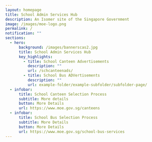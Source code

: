 ```yaml
---
layout: homepage
title: School Admin Services Hub
description: An Isomer site of the Singapore Government
image: /images/moe-logo.png
permalink: /
notification: ""
sections:
  - hero:
      background: /images/bannerscas2.jpg
      title: School Admin Services Hub
      key_highlights:
        - title: School Canteen Advertisements
          description: ""
          url: /schcanteenads/
        - title: School Bus ADVertisements
          description: ""
          url: example-folder/example-subfolder/subfolder-page/
  - infobar:
      title: School Canteen Selection Process
      subtitle: More details
      button: More Details
      url: https://www.moe.gov.sg/canteens
  - infobar:
      title: School Bus Selection Process
      subtitle: More Details
      button: More Details
      url: https://www.moe.gov.sg/school-bus-services
---
```

